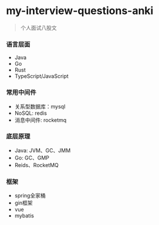 # my-interview-questions-anki

> 个人面试八股文 

### 语言层面

- Java
- Go
- Rust
- TypeScript/JavaScript

### 常用中间件

- 关系型数据库：mysql
- NoSQL: redis
- 消息中间件: rocketmq

### 底层原理

- Java: JVM、GC、JMM
- Go: GC、GMP
- Reids、RocketMQ

### 框架

- spring全家桶
- gin框架
- vue
- mybatis
